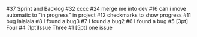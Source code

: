 #37	Sprint and Backlog
#32	cccc
#24	merge me into dev
#16	can i move automatic to "in progress" in project
#12	checkmarks to show progress
#11	bug lalalala
#8	I found a bug3
#7	I found a bug2
#6	I found a bug
#5	[3pt] Four
#4	[1pt]Issue Three
#1	[5pt] one issue
